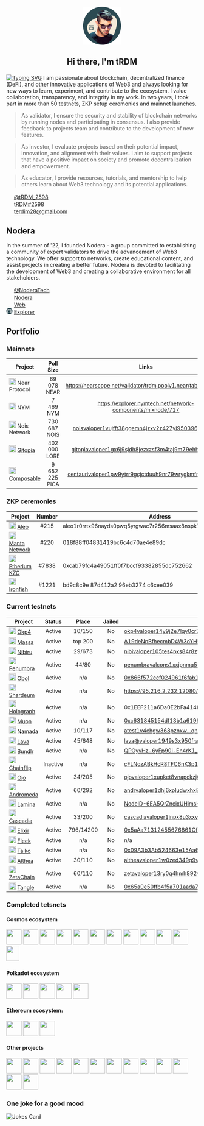 <p align="center">
  <img width="100" height="100" src="https://github.com/terdim28/nodera/raw/main/logos/tRDM_logo.png">
</p>
<h2><p align="center">Hi there, I'm tRDM</p></h2>


[![Typing SVG](https://readme-typing-svg.herokuapp.com?font=Aboreto&size=30&pause=500&center=true&vCenter=true&color=28454D&width=1070&lines=PoS+validator;testnet+participant;crypto+enthusiast)](https://git.io/typing-svg)
I am passionate about blockchain, decentralized finance (DeFi), and other innovative applications of Web3 and always looking for new ways to learn, experiment, and contribute to the ecosystem. I value collaboration, transparency, and integrity in my work. In two years, I took part in more than 50 testnets, ZKP setup ceremonies and mainnet launches. 

> As validator, I ensure the security and stability of blockchain networks by running nodes and participating in consensus. I also provide feedback to projects team and contribute to the development of new features.

> As investor, I evaluate projects based on their potential impact, innovation, and alignment with their values. I aim to support projects that have a positive impact on society and promote decentralization and empowerment.

> As educator, I provide resources, tutorials, and mentorship to help others learn about Web3 technology and its potential applications. 

<img height="16" width="16" src="https://cdn.simpleicons.org/twitter/28454D" /> <a href="https://twitter.com/tRDM_2598">@tRDM_2598</a>  
<img height="16" width="16" src="https://cdn.simpleicons.org/discord/28454D" /> <a href="https://discordapp.com/users/844196216501698560">tRDM#2598</a>  
<img height="16" width="16" src="https://cdn.simpleicons.org/gmail/28454D" /> terdim28@gmail.com

## Nodera
In the summer of '22, I founded Nodera - a group committed to establishing a community of expert validators to drive the advancement of Web3 technology. We offer support to networks, create educational content, and assist projects in creating a better future. Nodera is devoted to facilitating the development of Web3 and creating a collaborative environment for all stakeholders.
 
<img height="16" width="16" src="https://cdn.simpleicons.org/twitter/28454D" /> <a href="https://twitter.com/NoderaTech">@NoderaTech</a>  
<img height="16" width="16" src="https://cdn.simpleicons.org/discord/28454D" /> <a href="https://discord.gg/TmnKznRqnv">Nodera</a>  
<img height="16" width="16" src="https://cdn.simpleicons.org/googlechrome/28454D" /> <a href="http://nodera.org/ ">Web</a>  
<img height="16" width="16" src="https://github.com/terdim28/nodera/raw/main/logos/nodera_simple_logo.png" /> <a href="http://explorer.nodera.org/ ">Explorer</a>  

## Portfolio

### Mainnets
| Project | Poll Size | Links | Genesis |
| ------- |:---------:|:-----:|:-------:|
|<img height="18" width="18" src="https://cryptologos.cc/logos/near-protocol-near-logo.png" /> Near Protocol|69 078 NEAR|https://nearscope.net/validator/trdm.poolv1.near/tab/dashboard||
|<img height="18" width="18" src="https://encrypted-tbn0.gstatic.com/images?q=tbn:ANd9GcRsgQopZeDpOX85nkYWmpbCJeVd0VjoOwV4f60H5Pc&s" /> NYM|7 469 NYM|https://explorer.nymtech.net/network-components/mixnode/717||
|<img height="18" width="18" src="https://pbs.twimg.com/profile_images/1640408357142970376/nmI7YiMb_400x400.jpg" /> Nois Network|730 687 NOIS|[noisvaloper1vujfft38ggemn4jzxv2z427yl950396jcq5556](https://nois.explorers.guru/validator/noisvaloper1vujfft38ggemn4jzxv2z427yl950396jcq5556)| Yes |
|<img height="18" width="18" src="https://pbs.twimg.com/profile_images/1440291565302284304/0r9YJOJW_400x400.png" /> [Gitopia](https://gitopia.com/)| 402 000 LORE |[gitopiavaloper1gx6j9sjdh8jezxzsf3m4taj9m79ehhrnuz3prt](https://gitopia.exploreme.pro/validator/gitopiavaloper1gx6j9sjdh8jezxzsf3m4taj9m79ehhrnuz3prt)| Yes |
|<img height="18" width="18" src="https://pbs.twimg.com/profile_images/1600505305829462020/Qg4_lPgJ_400x400.jpg" /> [Composable](https://www.composable.finance/)| 9 652 225 PICA |[centaurivaloper1pw9ytrr9gcjctduuh9nr79wrygkmfmh0zcxtne](https://explorer.nodexcapital.com/composable/staking/centaurivaloper1pw9ytrr9gcjctduuh9nr79wrygkmfmh0zcxtne)| Yes |

### ZKP ceremonies
| Project | Number | Address | Date|
| ------- |:------:| ------- | ---|
|<img height="18" width="18" src="https://icodrops.com/wp-content/uploads/2021/04/Aleo_logo.jpeg" /> [Aleo](https://www.aleo.org/)|#215    |aleo1r0rrtx96nayds0pwq5yrgwac7r256msaax8nspk7d0mus7dsfc8qvn4r7q|11/2021|
|<img height="18" width="18" src="https://assets-global.website-files.com/61bc937bb545e71ad60f720e/61d70a35a030578fb621490d_Logo%20Color.svg" /> [Manta Network](https://www.manta.network/)|#220|018f88ff04831419bc6c4d70ae4e89dc|11/2022|
|<img height="18" width="18" src="https://www.citypng.com/public/uploads/preview/ethereum-eth-round-logo-icon-png-11662225468t3ckimsgp8.png" /> [Etherium KZG](https://ceremony.ethereum.org/)|#7838|0xcab79fc4a49051ff0f7bccf93382855dc752662|01/2023|
|<img height="18" width="18" src="https://icodrops.com/wp-content/uploads/2021/04/IronFish_logo.jpg" /> [Ironfish](https://ironfish.network/)|#1221|bd9c8c9e 87d412a2 96eb3274 c6cee039|02/2023|

### Current testnets

| Project      |Status| Place    | Jailed |Valoper & Links |
| ------------ |:-----:|:--------:|:------:| ------ | 
| <img height="18" width="18" src="https://cryptototem.com/wp-content/uploads/2022/10/OKP4-logo.jpg" /> [Okp4](https://okp4.network/) | Active | 10/150 | No | [okp4valoper14y9j2e7lqy0cr3nd5w73esuqtx07pse37hy5z5](https://nemeton.okp4.network/druid/okp4valoper14y9j2e7lqy0cr3nd5w73esuqtx07pse37hy5z5#profile) |
|<img height="18" width="18" src="https://icodrops.com/wp-content/uploads/2021/11/MassaLabs_logo.jpeg" /> [Massa](https://massa.net/)|Active| top 200 | No | [A19deNpBfhecmbD4W3oYHU9x4ixsxhowgQQxkPgzxxgcW7t7itC](https://massa.net/testnet/A19deNpBfhecmbD4W3oYHU9x4ixsxhowgQQxkPgzxxgcW7t7itC/)               |
|<img height="18" width="18" src="https://res.cloudinary.com/crunchbase-production/image/upload/c_lpad,h_170,w_170,f_auto,b_white,q_auto:eco,dpr_1/a4ode3gz2nkmgmkrnhdi" /> [Nibiru](https://nibiru.fi/)| Active | 29/673 | No | [nibivaloper105tes4pxs84r8zy2xlc5ejy3pz23290n850pnl](http://explorer.nodera.org/nibiru/staking/nibivaloper105tes4pxs84r8zy2xlc5ejy3pz23290n850pnl) |
|<img height="18" width="18" src="https://pbs.twimg.com/profile_images/1456245067149103104/CrNB0cKl_400x400.jpg" /> [Penumbra](https://penumbra.zone/) | Active | 44/80 | No | [penumbravalcons1xxjpnmq59hcl7h6m5t5hpgeph7p8cgupupq8ea](http://penumbra.zpoken.io/validators/penumbravalcons1xxjpnmq59hcl7h6m5t5hpgeph7p8cgupupq8ea) |
| <img height="18" width="18" src="https://icodrops.com/wp-content/uploads/2021/10/ObolNetwork_logo.jpeg" /> [Obol](https://obol.tech/) | Active | n/a | No | [0x866f572ccf024961f6fab1278137bdc30f91d2f540279f129b616c9da108769d42c9f95f](https://goerli.beaconcha.in/validator/0x866f572ccf024961f6fab1278137bdc30f91d2f540279f129b616c9da108769d42c9f95f6e0034ed2017db5e73fe911e#charts/) |
|<img height="18" width="18" src="https://img.api.cryptorank.io/coins/shardeum1665056595732.png" /> [Shardeum](https://shardeum.org/)| Active | n/a | No | https://95.216.2.232:12080/performance |
|<img height="18" width="18" src="https://media.licdn.com/dms/image/C560BAQEfX06AAFoE3g/company-logo_200_200/0/1650987827807?e=2147483647&v=beta&t=z7lPi3x27f51MbaromPuLRHJquv6thy3Rf_RLfO-2y0" /> [Holograph](https://www.holograph.xyz/)| Active | n/a | No | 0x1EEF211a6Da0E2bFa414f933A68F88A8F1d6ad55 |
|<img height="18" width="18" src="https://moonnetwork.online/moonlogo.png" /> [Muon](https://muon.net/)| Active | n/a | No | [0xc631845154df13b1a6199677F9bBaa99C62fA744](https://explorer.muon.net/nodes/11108) |
|<img height="18" width="18" src="https://external-preview.redd.it/U2sK75IKHwWhdIsJ1EAtny9QWeSt6lYXfpSmCZ591go.jpg?auto=webp&s=636263dbf42cb1c31fbc990efd89de10760f821d" /> [Namada](https://namada.net/) | Active | 10/117| No | [atest1v4ehgw368pznxw...qnvvfhxppyyv2p5xqj6q](https://namada.explorers.guru/validators/) |
|<img height="18" width="18" src="https://assets-global.website-files.com/6364e65656ab107e465325d2/63816d774a2b8e639d950a5e_PHw4Q7-H6dpiQ-YEKbrA8sjl7S-TAldHxeq8tzNm8bc.jpeg" /> [Lava](https://lavanet.xyz/) | Active | 45/648 | No | [lava@valoper1949s3x950fragvcv4yh3qe5dfd3kr30yagw2jg](http://explorer.nodera.org/lava/staking/lava@valoper1949s3x950fragvcv4yh3qe5dfd3kr30yagw2jg) |
|<img height="18" width="18" src="https://res.cloudinary.com/crunchbase-production/image/upload/c_lpad,h_170,w_170,f_auto,b_white,q_auto:eco,dpr_1/mzervh0bcbifydmqk8gm" /> [Bundlr](https://bundlr.network/)| Active | n/a | No | [QPOyvHz-6yFp90i-En4rK1_bsUwZ7N2UPXHFt7YH9Z8](https://bundlr.network/explorer/Ry2bDGfBIvYtvDPYnf0eg_ijH4A1EDKaaEEecyjbUQ4/) |
|<img height="18" width="18" src="https://res.cloudinary.com/crunchbase-production/image/upload/c_lpad,h_256,w_256,f_auto,q_auto:eco,dpr_1/bljg7forbakru4e0cnhx" /> [Chainflip](https://chainflip.io/)| Inactive | n/a | No | [cFLNozABkHcR8TFC6nK3p1FnvLYx9TntKaYzhicEg3NcUWPwX](https://blocks-perseverance.chainflip.io/validator/cFLNozABkHcR8TFC6nK3p1FnvLYx9TntKaYzhicEg3NcUWPwX) |
|<img height="18" width="18" src="https://pbs.twimg.com/profile_images/1603111084583358464/hQ4S0cA0_400x400.jpg" /> [Ojo](https://ojo.network/)| Active | 34/205 | No | [ojovaloper1xupket8vnapckzj0mkd9e3y0w65c9jp9ewtm42](https://ojo.explorers.guru/validator/ojovaloper1xupket8vnapckzj0mkd9e3y0w65c9jp9ewtm42) |
|<img height="18" width="18" src="https://uploads-ssl.webflow.com/629a5c78c1d8bfb53958fb1b/62b5c3e17eb0e3930d04ddd8_hero-nebula-logo-svg.svg" /> [Andromeda](https://andromedaprotocol.io/)| Active | 60/292 | No | [andrvaloper1dhj6xpludwxhx8k8gv5c3exkfcnsfvl8dyeqjh](https://andromeda.explorers.guru/validator/andrvaloper1dhj6xpludwxhx8k8gv5c3exkfcnsfvl8dyeqjh) |
|<img height="18" width="18" src="https://pbs.twimg.com/profile_images/1645263036838731781/Ym7t0jrO_400x400.png" /> [Lamina](https://www.lamina1.com/)| Active | n/a | No | [NodeID-6EA5QrZncixUHimsKTQyeJKMvTeWLyvh3](https://wallet-test.lamina1.network/wallet/earn) |
|<img height="18" width="18" src="https://pbs.twimg.com/profile_images/1591262611617722370/VkRLHBBe_400x400.jpg" /> [Cascadia](https://celestia.org/)| Active | 33/200 | No | [cascadiavaloper1jnpx8u3xxv7kehp88jxyk3jyyudklluwgumn8f](http://explorer.nodera.org/cascadia/staking/cascadiavaloper1jnpx8u3xxv7kehp88jxyk3jyyudklluwgumn8f) |
|<img height="18" width="18" src="https://pbs.twimg.com/profile_images/1610685170763591685/ODRWYqwY_400x400.jpg" /> [Elixir](https://elixir.finance/)| Active | 796/14200 | No | [0x5aAa71312455676861Cf8Ad1EaD215CBd274C50b](https://dashboard.elixir.finance/leaderboard) |
|<img height="18" width="18" src="https://cryptocurrencyjobs.co/startups/assets/logos/fleek.png" /> [Fleek](https://fleek.network/)| Active | n/a | No | n/a |
|<img height="18" width="18" src="https://cdn.dribbble.com/userupload/7958487/file/original-1348331c2846a04355261f363fb75f0c.png" /> [Taiko](https://taiko.xyz/)| Active | n/a | No | [0x09A3b3Ab524663e15Aa6Bd886EB2A3018af721e9](https://l2explorer.a1.taiko.xyz/address/0x09A3b3Ab524663e15Aa6Bd886EB2A3018af721e9) |
|<img height="18" width="18" src="https://avatars.githubusercontent.com/u/25123050?s=280&v=4" /> [Althea](https://www.althea.net/)| Active | 30/110 | No | [altheavaloper1w0zed349g9vlwd397dfrmkx6yhlje9rv7ml6j9](https://althea.explorers.guru/validator/altheavaloper1w0zed349g9vlwd397dfrmkx6yhlje9rv7ml6j9) |
|<img height="18" width="18" src="https://pbs.twimg.com/profile_images/1626225438849929218/h_HtSU1a_400x400.jpg" /> [ZetaChain](https://www.zetachain.com/)| Active | 60/110 | No | [zetavaloper13ry0q4hmh892vw3c2q0vzdx6s22x8jcxjuxpqf](https://zetachain.explorers.guru/validator/zetavaloper13ry0q4hmh892vw3c2q0vzdx6s22x8jcxjuxpqf) |
|<img height="18" width="18" src="https://pbs.twimg.com/profile_images/1618044419277729795/TbdTrLMn_400x400.png" /> [Tangle](https://www.tangle.tools/)| Active | n/a | No | [0x65a0e50ffb4f5a701aada7835557ba21d34e405a13f01605fc67c2459c6441a8](https://telemetry.polkadot.io/#list/0xea63e6ac7da8699520af7fb540470d63e48eccb33f7273d2e21a935685bf1320) |

### Completed tetsnets
#### Cosmos ecosystem 
[<img height="40" width="40" src="https://haqq.network/assets/media-kit/islamic-mark.png" />](https://islamiccoin.net/)
[<img height="40" width="40" src="https://avatars.githubusercontent.com/u/103436687?s=200&v=4" />](https://nolus.io/)
[<img height="40" width="40" src="https://pbs.twimg.com/profile_images/1440291565302284304/0r9YJOJW_400x400.png" />](https://gitopia.com/)
[<img height="40" width="40" src="https://miro.medium.com/max/2400/1*o1LDqDBVdhmKiwfzKc42BA.jpeg" />](https://marsprotocol.io/)
[<img height="40" width="40" src="https://altcoinsbox.com/wp-content/uploads/2023/04/stride-logo.png" />](https://www.stride.zone/)
[<img height="40" width="40" src="https://pbs.twimg.com/profile_images/1404854187721203715/zZp1s7c3_400x400.jpg" />](https://celestia.org/)
[<img height="40" width="40" src="https://pbs.twimg.com/profile_images/1513865442170974209/YKF-ZCez_400x400.png" />](https://www.rebuschain.com/)
[<img height="40" width="40" src="https://img.api.cryptorank.io/coins/150x150.sei_network1661962346631.png" />](https://www.seinetwork.io/)
[<img height="40" width="40" src="https://avatars.githubusercontent.com/u/64080398?s=280&v=4" />](https://omniflix.network/)
[<img height="40" width="40" src="https://images.crunchbase.com/image/upload/c_lpad,h_256,w_256,f_auto,q_auto:eco,dpr_1/wuprqkdh0lev2dc4sumh" />](https://evmos.org/)
[<img height="40" width="40" src="https://poolbay.io/images/cards/umee-card.png" />](https://umee.cc/)
[<img height="40" width="34" src="https://agoric.com/static/bld-logo-6008405f316c5107ff4338597262f3cb.png" />](https://agoric.com/)
#### Polkadot ecosystem 
[<img height="40" width="40" src="https://assets-global.website-files.com/61bc937bb545e71ad60f720e/61d70a35a030578fb621490d_Logo%20Color.svg" />](https://www.manta.network/)
[<img height="40" width="40" src="https://encrypted-tbn0.gstatic.com/images?q=tbn:ANd9GcT4Hw-L_sK3jnJEuNxp6IqGnCXGOfgFfBFliFIE7Jjbsg&s" />](https://bit.country/)
[<img height="40" width="40" src="https://img.api.cryptorank.io/coins/polkadex1618485126958.png" />](https://polkadex.trade/)
[<img height="40" width="40" src="https://avatars.githubusercontent.com/u/79349007?s=200&v=4" />](https://pontem.network/)
[<img height="40" width="40" src="https://pbs.twimg.com/profile_images/1382564944198078464/-7D9uyig_400x400.jpg" />](https://subspace.network/)
#### Ethereum ecosystem:
[<img height="40" width="40" src="https://docs.vega.xyz/img/logo-y.png" />](https://vega.xyz/ru/)
[<img height="40" width="40" src="https://scroll.io/logo.png" />](https://scroll.io/)
[<img height="40" width="40" src="https://pbs.twimg.com/profile_images/1545019840993320962/x1FFDd1C_400x400.jpg" />](https://aztec.network/)

#### Other projects
[<img height="40" width="40" src="https://s2.coinmarketcap.com/static/img/coins/200x200/20947.png" />](https://sui.io/)
[<img height="40" width="40" src="https://icodrops.com/wp-content/uploads/2021/04/IronFish_logo.jpg" />](https://ironfish.network/)
[<img height="40" width="40" src="https://ffnews.com/wp-content/uploads/2022/07/1634502766235.jpg" />](https://www.minima.global/)
[<img height="40" width="40" src="https://encrypted-tbn0.gstatic.com/images?q=tbn:ANd9GcRsgQopZeDpOX85nkYWmpbCJeVd0VjoOwV4f60H5Pc&s" />](https://nymtech.net/)
[<img height="40" width="40" src="https://icodrops.com/wp-content/uploads/2021/04/Aleo_logo.jpeg" />](https://www.aleo.org/)
[<img height="40" width="40" src="https://cryptologos.cc/logos/near-protocol-near-logo.png" />](https://near.org/)
[<img height="40" width="40" src="https://icoholder.com/media/cache/ico_logo_view_page/files/img/7037eff01160f8cec99555e9243297c4.jpeg" />](https://www.kyve.network/)
[<img height="40" width="40" src="https://icodrops.com/wp-content/uploads/2020/06/SoyD-UGQ_400x400.jpg" />](https://hoprnet.org/)
[<img height="40" width="40" src="https://img.api.cryptorank.io/coins/oasys_games1662382971929.png" />](https://www.oasys.games/)
[<img height="40" width="40" src="https://img.api.cryptorank.io/coins/archway1668000126543.png" />](https://archway.io/)
[<img height="40" width="40" src="https://miro.medium.com/max/2400/1*yOy-Qi6v2MIEat5OsyJOpw.png" />](https://subquery.network/)
[<img height="40" width="40" src="https://s2.coinmarketcap.com/static/img/coins/200x200/21794.png" />](https://aptoslabs.com/)
[<img height="40" width="40" src="https://avatars.githubusercontent.com/u/95705074?s=200&v=4" />](https://www.espressosys.com/)

### One joke for a good mood
![Jokes Card](https://readme-jokes.vercel.app/api)
